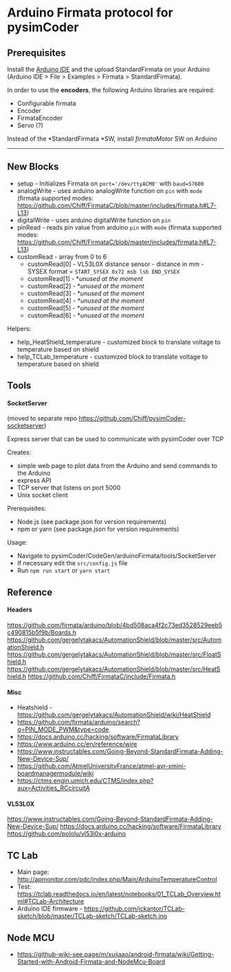 # Arduino Firmata protocol for pysimCoder

## Prerequisites

Install the [Arduino IDE](https://www.arduino.cc/en/software) and the upload StandardFirmata on your Arduino (Arduino
IDE > File > Examples > Firmata > StandardFirmata).

In order to use the **encoders**, the following Arduino libraries are required:

  * Configurable firmata
  * Encoder
  * FirmataEncoder
  * Servo (?)

Instead of the *StandardFirmata *SW, install *firmataMotor* SW on Arduino

---

## New Blocks

- setup - Initializes Firmata on `port='/dev/ttyACM0'` with `baud=57600`
- analogWrite - uses arduino analogWrite function on `pin` with `mode` (firmata supported
  modes: https://github.com/Chiff/FirmataC/blob/master/includes/firmata.h#L7-L13)
- digitalWrite - uses arduino digitalWrite function on `pin`
- pinRead - reads pin value from arduino `pin` with `mode` (firmata supported
  modes: https://github.com/Chiff/FirmataC/blob/master/includes/firmata.h#L7-L13)
- customRead - array from 0 to 6
  - customRead[0] - VL53L0X distance sensor - distance in mm - SYSEX format = `START_SYSEX 0x72 msb lsb END_SYSEX`
  - customRead[1] - **unused at the moment*
  - customRead[2] - **unused at the moment*
  - customRead[3] - **unused at the moment*
  - customRead[4] - **unused at the moment*
  - customRead[5] - **unused at the moment*
  - customRead[6] - **unused at the moment*

Helpers:

- help_HeatShield_temperature - customized block to translate voltage to temperature based on shield
- help_TCLab_temperature - customized block to translate voltage to temperature based on shield

## Tools

#### SocketServer

(moved to separate repo https://github.com/Chiff/pysimCoder-socketserver)

Express server that can be used to communicate with pysimCoder over TCP

Creates:

- simple web page to plot data from the Arduino and send commands to the Arduino
- express API
- TCP server that listens on port 5000
- Unix socket client

Prerequisites:

- Node.js (see package.json for version requirements)
- npm or yarn (see package.json for version requirements)

Usage:

- Navigate to pysimCoder/CodeGen/arduinoFirmata/tools/SocketServer
- If necessary edit the `src/config.js` file
- Run `npm run start` or `yarn start`

## Reference

#### Headers

https://github.com/firmata/arduino/blob/4bd508aca4f2c73ed3528529eeb5c490815b5f9b/Boards.h
https://github.com/gergelytakacs/AutomationShield/blob/master/src/AutomationShield.h
https://github.com/gergelytakacs/AutomationShield/blob/master/src/FloatShield.h
https://github.com/gergelytakacs/AutomationShield/blob/master/src/HeatShield.h
https://github.com/Chiff/FirmataC/include/Firmata.h

#### Misc

- Heatshield - https://github.com/gergelytakacs/AutomationShield/wiki/HeatShield
- https://github.com/firmata/arduino/search?q=PIN_MODE_PWM&type=code
- https://docs.arduino.cc/hacking/software/FirmataLibrary
- https://www.arduino.cc/en/reference/wire
- https://www.instructables.com/Going-Beyond-StandardFirmata-Adding-New-Device-Sup/
- https://github.com/AtmelUniversityFrance/atmel-avr-xmini-boardmanagermodule/wiki
- https://ctms.engin.umich.edu/CTMS/index.php?aux=Activities_RCcircuitA

#### VL53L0X

https://www.instructables.com/Going-Beyond-StandardFirmata-Adding-New-Device-Sup/
https://docs.arduino.cc/hacking/software/FirmataLibrary
https://github.com/pololu/vl53l0x-arduino

## TC Lab

- Main page: http://apmonitor.com/pdc/index.php/Main/ArduinoTemperatureControl
- Test: https://tclab.readthedocs.io/en/latest/notebooks/01_TCLab_Overview.html#TCLab-Architecture
- Arduino IDE firmware - https://github.com/jckantor/TCLab-sketch/blob/master/TCLab-sketch/TCLab-sketch.ino

## Node MCU

- https://github-wiki-see.page/m/xujiaao/android-firmata/wiki/Getting-Started-with-Android-Firmata-and-NodeMcu-Board
